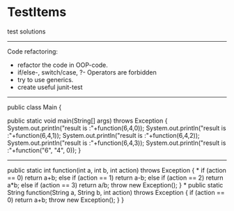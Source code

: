 # TestItems
test solutions
*******************************************
Code refactoring:
- refactor the code in OOP-code.
- if/else-, switch/case, ?- Operators are forbidden
- try to use generics.
- create useful junit-test
*******************************************
public class Main {

public static void main(String[] args) throws Exception {
System.out.println("result is :"+function(6,4,0));
System.out.println("result is :"+function(6,4,1));
System.out.println("result is :"+function(6,4,2));
System.out.println("result is :"+function(6,4,3));
System.out.println("result is :"+function("6", "4", 0));
}
***********************************************
public static int function(int a, int b, int action) throws Exception
{
*
if (action == 0)
return a+b;
else if (action == 1)
return a-b;
else if (action == 2)
return a*b;
else if (action == 3)
return a/b;
throw new Exception();
}
*
public static String function(String a, String b, int action) throws Exception
{
if (action == 0)
return a+b;
throw new Exception();
}
}
